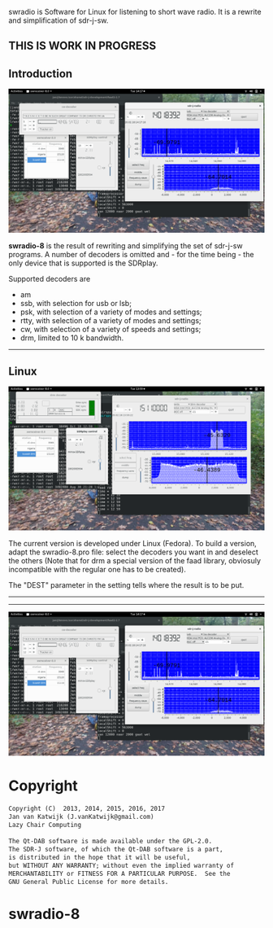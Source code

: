 
swradio is  Software for Linux for listening to short wave radio.
It is a  rewrite and simplification of sdr-j-sw.


THIS IS WORK IN PROGRESS
------------------------------------------------------------------
Introduction
------------------------------------------------------------------

![swradio-8](/screenshot-swradio-1.png?raw=true)

**swradio-8** is the result of rewriting and simplifying the set of sdr-j-sw programs. A number of decoders is omitted and - for the time being - the only
device that is supported is the SDRplay.

Supported decoders are
* am
* ssb, with selection for usb or lsb;
* psk, with selection of a variety of modes and settings;
* rtty, with selection of a variety of modes and settings;
* cw, with selection of a variety of speeds and settings;
* drm, limited to 10 k bandwidth.

------------------------------------------------------------------
Linux
------------------------------------------------------------------
![swradio-8](/screenshot-swradio-2.png?raw=true)

The current version is developed under Linux (Fedora).
To build a version, adapt the swradio-8.pro file: select the decoders
you want in and deselect the others (Note that for drm a special
version of the faad library, obviosuly incompatible with the regular one
has to be created).

The "DEST" parameter in the setting tells where the result is to be put.

-------------------------------------------------------------------------
-------------------------------------------------------------------------
![swradio-8](/screenshot-swradio-1.png?raw=true)
# Copyright


	Copyright (C)  2013, 2014, 2015, 2016, 2017
	Jan van Katwijk (J.vanKatwijk@gmail.com)
	Lazy Chair Computing

	The Qt-DAB software is made available under the GPL-2.0.
	The SDR-J software, of which the Qt-DAB software is a part, 
	is distributed in the hope that it will be useful,
	but WITHOUT ANY WARRANTY; without even the implied warranty of
	MERCHANTABILITY or FITNESS FOR A PARTICULAR PURPOSE.  See the
	GNU General Public License for more details.

# swradio-8
